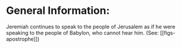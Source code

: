 # General Information:

Jeremiah continues to speak to the people of Jerusalem as if he were speaking to the people of Babylon, who cannot hear him. (See: [[figs-apostrophe]])
